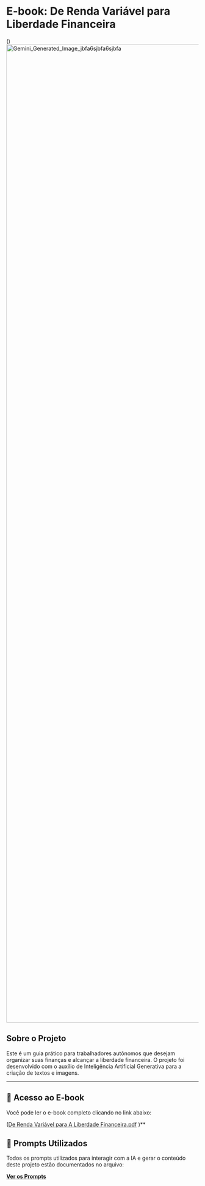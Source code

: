 # E-book: De Renda Variável para Liberdade Financeira

()<img width="1792" height="2560" alt="Gemini_Generated_Image_jbfa6sjbfa6sjbfa" src="https://github.com/user-attachments/assets/bf4487c3-e566-4816-a8c2-981c61348c38" />


## Sobre o Projeto

Este é um guia prático para trabalhadores autônomos que desejam organizar suas finanças e alcançar a liberdade financeira. O projeto foi desenvolvido com o auxílio de Inteligência Artificial Generativa para a criação de textos e imagens.

---

## 📖 Acesso ao E-book

Você pode ler o e-book completo clicando no link abaixo:

([De Renda Variável para A Liberdade Financeira.pdf](https://github.com/user-attachments/files/21516425/De.Renda.Variavel.para.A.Liberdade.Financeira.pdf)
)**


## 🤖 Prompts Utilizados

Todos os prompts utilizados para interagir com a IA e gerar o conteúdo deste projeto estão documentados no arquivo:

**[Ver os Prompts](prompts.txt)**
